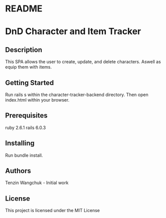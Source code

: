 # README

DnD Character and Item Tracker
==============================

Description
-----------
This SPA allows the user to create, update, and delete characters. Aswell as equip them with items.


Getting Started
---------------

Run rails s within the character-tracker-backend directory. Then open index.html within your browser.


Prerequisites
-------------
ruby 2.6.1
rails 6.0.3


Installing
----------
Run bundle install.


Authors
-------
Tenzin Wangchuk - Initial work


License
-------
This project is licensed under the MIT License

